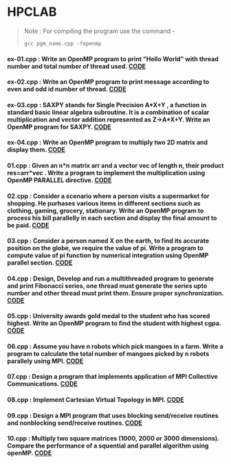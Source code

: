 # HPCLAB
>Note : For compiling the program use the command -
>```
>gcc pgm_name.cpp -fopenmp
>```
#### ex-01.cpp : Write an OpenMP program to print "Hello World" with thread number and total number of thread used. [CODE](ex-01.cpp)
#### ex-02.cpp : Write an OpenMP program to print message according to even and odd id number of thread. [CODE](ex-02.cpp)
#### ex-03.cpp : SAXPY stands for Single Precision A\*X+Y , a function in standard basic linear algebra subroutine. It is a combination of scalar multiplication and vector addition represented as Z->A\*X+Y. Write an OpenMP program for SAXPY. [CODE](ex-03.cpp)
#### ex-04.cpp : Write an OpenMP program to multiply two 2D matrix and display them. [CODE](ex-04.cpp)

#### 01.cpp : Given an n\*n matrix arr and a vector vec of length n, their product res=arr\*vec . Write a program to implement the multiplication using OpenMP PARALLEL directive. [CODE](01.cpp)
#### 02.cpp : Consider a scenario where a person visits a supermarket for shopping. He purhases various items in different sections such as clothing, gaming, grocery, stationary. Write an OpenMP program to process his bill parallelly in each section and display the final amount to be paid. [CODE](02.cpp)
#### 03.cpp : Consider a person named X on the earth, to find its accurate position on the globe, we require the value of pi. Write a program to compute value of pi function by numerical integration using OpenMP parallel section. [CODE](03.cpp)
#### 04.cpp : Design, Develop and run a multithreaded program to generate and print Fibonacci series, one thread must generate the series upto number and other thread must print them. Ensure proper synchronization. [CODE](04.cpp)
#### 05.cpp : University awards gold medal to the student who has scored highest. Write an OpenMP program to find the student with highest cgpa. [CODE](05.cpp)
#### 06.cpp : Assume you have n robots which pick mangoes in a farm. Write a program to calculate the total number of mangoes picked by n robots parallely using MPI. [CODE](06.cpp)
#### 07.cpp : Design a program that implements application of MPI Collective Communications. [CODE](07.cpp)
#### 08.cpp : Implement Cartesian Virtual Topology in MPI. [CODE](08.cpp)
#### 09.cpp : Design a MPI program that uses blocking send/receive routines and nonblocking send/receive routines. [CODE](09.cpp)
#### 10.cpp : Multiply two square matrices (1000, 2000 or 3000 dimensions). Compare the performance of a squential and parallel algorithm using openMP. [CODE](10.cpp)